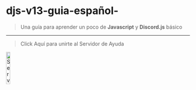 # djs-v13-guia-español-

> Una guía para aprender un poco de **Javascript** y **Discord.js** básico 

---

> Click Aquí para unirte al Servidor de Ayuda

<a href="https://discord.gg/vbenDjqjkS"><img src="http://1000marcas.net/wp-content/uploads/2020/11/Discord-logo.jpg" width="15%" src="/imagenes/foto1.jpg" alt="Servidor de Ayuda/Soporte"></a>
